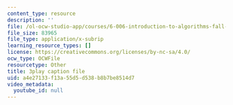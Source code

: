 ```yaml
---
content_type: resource
description: ''
file: /ol-ocw-studio-app/courses/6-006-introduction-to-algorithms-fall-2011/a4e27133f13a55d5d538b8b7be8514d7_oRpERQA4Vik.srt
file_size: 83965
file_type: application/x-subrip
learning_resource_types: []
license: https://creativecommons.org/licenses/by-nc-sa/4.0/
ocw_type: OCWFile
resourcetype: Other
title: 3play caption file
uid: a4e27133-f13a-55d5-d538-b8b7be8514d7
video_metadata:
  youtube_id: null
---
```

